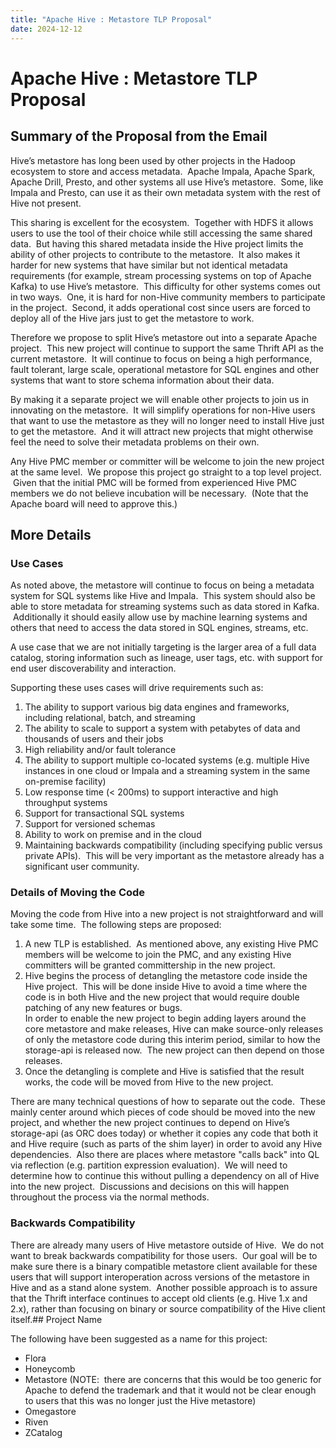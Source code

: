```yaml
---
title: "Apache Hive : Metastore TLP Proposal"
date: 2024-12-12
---
```


# Apache Hive : Metastore TLP Proposal

## Summary of the Proposal from the Email

Hive’s metastore has long been used by other projects in the Hadoop ecosystem to store and access metadata.  Apache Impala, Apache Spark, Apache Drill, Presto, and other systems all use Hive’s metastore.  Some, like Impala and Presto, can use it as their own metadata system with the rest of Hive not present.

This sharing is excellent for the ecosystem.  Together with HDFS it allows users to use the tool of their choice while still accessing the same shared data.  But having this shared metadata inside the Hive project limits the ability of other projects to contribute to the metastore.  It also makes it harder for new systems that have similar but not identical metadata requirements (for example, stream processing systems on top of Apache Kafka) to use Hive’s metastore.  This difficulty for other systems comes out in two ways.  One, it is hard for non-Hive community members to participate in the project.  Second, it adds operational cost since users are forced to deploy all of the Hive jars just to get the metastore to work.

Therefore we propose to split Hive’s metastore out into a separate Apache project.  This new project will continue to support the same Thrift API as the current metastore.  It will continue to focus on being a high performance, fault tolerant, large scale, operational metastore for SQL engines and other systems that want to store schema information about their data.  

By making it a separate project we will enable other projects to join us in innovating on the metastore.  It will simplify operations for non-Hive users that want to use the metastore as they will no longer need to install Hive just to get the metastore.  And it will attract new projects that might otherwise feel the need to solve their metadata problems on their own.

Any Hive PMC member or committer will be welcome to join the new project at the same level.  We propose this project go straight to a top level project.  Given that the initial PMC will be formed from experienced Hive PMC members we do not believe incubation will be necessary.  (Note that the Apache board will need to approve this.)

## More Details

### Use Cases

As noted above, the metastore will continue to focus on being a metadata system for SQL systems like Hive and Impala.  This system should also be able to store metadata for streaming systems such as data stored in Kafka.  Additionally it should easily allow use by machine learning systems and others that need to access the data stored in SQL engines, streams, etc.

A use case that we are not initially targeting is the larger area of a full data catalog, storing information such as lineage, user tags, etc. with support for end user discoverability and interaction.

Supporting these uses cases will drive requirements such as:

1. The ability to support various big data engines and frameworks, including relational, batch, and streaming
2. The ability to scale to support a system with petabytes of data and thousands of users and their jobs
3. High reliability and/or fault tolerance
4. The ability to support multiple co-located systems (e.g. multiple Hive instances in one cloud or Impala and a streaming system in the same on-premise facility)
5. Low response time (< 200ms) to support interactive and high throughput systems
6. Support for transactional SQL systems
7. Support for versioned schemas
8. Ability to work on premise and in the cloud
9. Maintaining backwards compatibility (including specifying public versus private APIs).  This will be very important as the metastore already has a significant user community.

### Details of Moving the Code

Moving the code from Hive into a new project is not straightforward and will take some time.  The following steps are proposed:

1. A new TLP is established.  As mentioned above, any existing Hive PMC members will be welcome to join the PMC, and any existing Hive committers will be granted committership in the new project.
2. Hive begins the process of detangling the metastore code inside the Hive project.  This will be done inside Hive to avoid a time where the code is in both Hive and the new project that would require double patching of any new features or bugs.  
In order to enable the new project to begin adding layers around the core metastore and make releases, Hive can make source-only releases of only the metastore code during this interim period, similar to how the storage-api is released now.  The new project can then depend on those releases.
3. Once the detangling is complete and Hive is satisfied that the result works, the code will be moved from Hive to the new project.

There are many technical questions of how to separate out the code.  These mainly center around which pieces of code should be moved into the new project, and whether the new project continues to depend on Hive’s storage-api (as ORC does today) or whether it copies any code that both it and Hive require (such as parts of the shim layer) in order to avoid any Hive dependencies.  Also there are places where metastore "calls back" into QL via reflection (e.g. partition expression evaluation).  We will need to determine how to continue this without pulling a dependency on all of Hive into the new project.  Discussions and decisions on this will happen throughout the process via the normal methods.

### Backwards Compatibility

There are already many users of Hive metastore outside of Hive.  We do not want to break backwards compatibility for those users.  Our goal will be to make sure there is a binary compatible metastore client available for these users that will support interoperation across versions of the metastore in Hive and as a stand alone system.  Another possible approach is to assure that the Thrift interface continues to accept old clients (e.g. Hive 1.x and 2.x), rather than focusing on binary or source compatibility of the Hive client itself.## Project Name

The following have been suggested as a name for this project:

* Flora
* Honeycomb
* Metastore (NOTE:  there are concerns that this would be too generic for Apache to defend the trademark and that it would not be clear enough to users that this was no longer just the Hive metastore)
* Omegastore
* Riven
* ZCatalog

 

 

 

